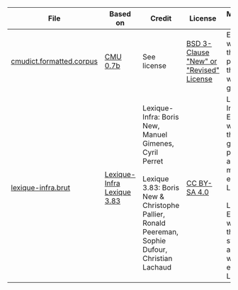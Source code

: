 | File | Based on | Credit | License | Modifications made|
|---|---|---|---|---|
| [cmudict.formatted.corpus](./cmudict.formatted.corpus) | [CMU 0.7b](./cmudict-0.7b.txt) | See license | [BSD 3-Clause "New" or "Revised" License](https://github.com/Alexir/CMUdict/blob/master/LICENSE)| Extraction of words and their phonemes then aligned with their graphemes|
| [lexique-infra.brut](./lexique-infra.brut) | [Lexique-Infra](https://osf.io/xenas/download) <br> [Lexique 3.83](http://www.lexique.org/databases/Lexique383/Lexique383.zip) | Lexique-Infra: Boris New, Manuel Gimenes, Cyril Perret <br><br> Lexique 3.83: Boris New & Christophe Pallier, Ronald Peereman, Sophie Dufour, Christian Lachaud | [CC BY-SA 4.0](https://creativecommons.org/licenses/by-sa/4.0/)| Lexique-Infra: Extracted words and their grapheme to phoneme alignment and merged with extraction of Lexique 3.83. <br> <br> Lexique 3.83: Extracted words and their syllabification and merged with extraction of Lexique Infra. |
